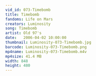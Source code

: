 ```yaml
---
vid_id: 073-Timebomb
title: Timebomb
fandoms: Life on Mars
creators: Luminosity
song: Timebomb
artist: Old 97's
date:   2006-04-02 10:00:00
thumbnail: Luminosity-073-Timebomb.jpg
barcode: Luminosity-073-Timebomb.png
mp4name: Luminosity-073-Timebomb.m4v
mp4size: 41.4 MB
width: 848
height: 480
---
```



  